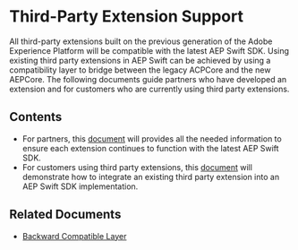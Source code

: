 # Third-Party Extension Support

All third-party extensions built on the previous generation of the Adobe Experience Platform will be compatible with the latest AEP Swift SDK. Using existing third party extensions in AEP Swift can be achieved by using a compatibility layer to bridge between the legacy ACPCore and the new AEPCore. The following documents guide partners who have developed an extension and for customers who are currently using third party extensions.

## Contents

- For partners, this [document](./Partners.md) will provides all the needed information to ensure each extension continues to function with the latest AEP Swift SDK.
- For customers using third party extensions, this [document](./Customers.md) will demonstrate how to integrate an existing third party extension into an AEP Swift SDK implementation.

## Related Documents

- [Backward Compatible Layer](../Migration/Migration_Install.md)

